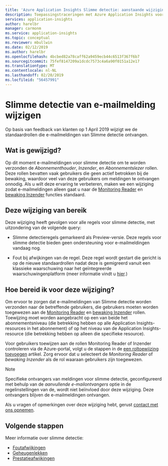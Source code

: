 ```yaml
---
title: 'Azure Application Insights Slimme detectie: aanstaande wijziging van de geadresseerden voor meldingen van standaard | Microsoft Docs'
description: Toepassingstraceringen met Azure Application Insights voor ongewone patronen in tracetelemetrie bewaken.
services: application-insights
author: harelbr
manager: carmonm
ms.service: application-insights
ms.topic: conceptual
ms.reviewer: mbullwin
ms.date: 02/12/2019
ms.author: harelbr
ms.openlocfilehash: 4bcbed82a78caff62a9459ecb44c6513f367f6b7
ms.sourcegitcommit: 75fef8147209a1dcdc7573c4a6a90f0151a12e17
ms.translationtype: MT
ms.contentlocale: nl-NL
ms.lasthandoff: 02/20/2019
ms.locfileid: "56457991"
---
```

# <a name="smart-detection-e-mail-notification-change"></a>Slimme detectie van e-mailmelding wijzigen

Op basis van feedback van klanten op 1 April 2019 wijzigt we de standaardrollen die e-mailmeldingen van Slimme detectie ontvangen.

## <a name="what-is-changing"></a>Wat is gewijzigd?

Op dit moment e-mailmeldingen voor slimme detectie om te worden verzonden de _Abonnementhouder_, _Inzender_, en _Abonnementslezer_ rollen. Deze rollen bevatten vaak gebruikers die geen actief betrokken bij de bewaking, waardoor veel van deze gebruikers om meldingen te ontvangen onnodig. Als u wilt deze ervaring te verbeteren, maken we een wijziging zodat e-mailmeldingen alleen gaat u naar de [Monitoring Reader](https://docs.microsoft.com/azure/role-based-access-control/built-in-roles#monitoring-reader) en [bewaking Inzender](https://docs.microsoft.com/azure/role-based-access-control/built-in-roles#monitoring-contributor) functies standaard.

## <a name="scope-of-this-change"></a>Deze wijziging van bereik

Deze wijziging heeft gevolgen voor alle regels voor slimme detectie, met uitzondering van de volgende query:

* Slimme detectieregels gemarkeerd als Preview-versie. Deze regels voor slimme detectie bieden geen ondersteuning voor e-mailmeldingen vandaag nog.

* Fout bij afwijkingen van de regel. Deze regel wordt gestart die gericht is op de nieuwe standaardrollen nadat deze is gemigreerd vanuit een klassieke waarschuwing naar het geïntegreerde waarschuwingenplatform (meer informatie vindt u [hier](https://docs.microsoft.com/azure/azure-monitor/platform/monitoring-classic-retirement).)

## <a name="how-to-prepare-for-this-change"></a>Hoe bereid ik voor deze wijziging?

Om ervoor te zorgen dat e-mailmeldingen van Slimme detectie worden verzonden naar de betreffende gebruikers, die gebruikers moeten worden toegewezen aan de [Monitoring Reader](https://docs.microsoft.com/azure/role-based-access-control/built-in-roles#monitoring-reader) en [bewaking Inzender](https://docs.microsoft.com/azure/role-based-access-control/built-in-roles#monitoring-contributor) rollen. Toewijzing moet worden aangebracht op een van beide het abonnementsniveau (die betrekking hebben op alle Application Insights-resources in het abonnement) of op het niveau van de Application Insights-resource (die betrekking hebben op alleen die specifieke resource).

Voor gebruikers toewijzen aan de rollen Monitoring Reader of Inzender controleren via de Azure-portal, volgt u de stappen in de [een roltoewijzing toevoegen](https://docs.microsoft.com/azure/role-based-access-control/role-assignments-portal#add-a-role-assignment) artikel. Zorg ervoor dat u selecteert de _Monitoring Reader_ of _bewaking Inzender_ als de rol waaraan gebruikers zijn toegewezen.

> [!NOTE]
> Specifieke ontvangers van meldingen voor slimme detectie, geconfigureerd met behulp van de _aanvullende e-mailontvangers_ optie in de regelinstellingen van de, wordt niet beïnvloed door deze wijziging. Deze ontvangers blijven de e-mailmeldingen ontvangen.

Als u vragen of opmerkingen over deze wijziging hebt, gerust [contact met ons opnemen](mailto:smart-alert-feedback@microsoft.com).

## <a name="next-steps"></a>Volgende stappen

Meer informatie over slimme detectie:

- [Foutafwijkingen](../../azure-monitor/app/proactive-failure-diagnostics.md)
- [Geheugenlekken](../../azure-monitor/app/proactive-potential-memory-leak.md)
- [Prestatieafwijkingen](../../azure-monitor/app/proactive-performance-diagnostics.md)